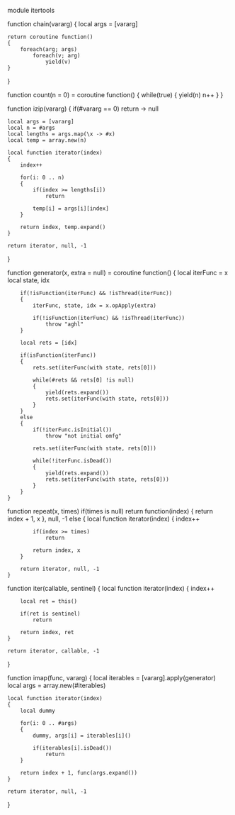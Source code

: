 module itertools

function chain(vararg)
{
	local args = [vararg]

	return coroutine function()
	{
		foreach(arg; args)
			foreach(v; arg)
				yield(v)
	}
}

function count(n = 0) =
	coroutine function()
	{
		while(true)
		{
			yield(n)
			n++
		}
	}

function izip(vararg)
{
	if(#vararg == 0)
		return \-> null

	local args = [vararg]
	local n = #args
	local lengths = args.map(\x -> #x)
	local temp = array.new(n)

	local function iterator(index)
	{
		index++

		for(i: 0 .. n)
		{
			if(index >= lengths[i])
				return

			temp[i] = args[i][index]
		}

		return index, temp.expand()
	}

	return iterator, null, -1
}

function generator(x, extra = null) =
	coroutine function()
	{
		local iterFunc = x
		local state, idx

		if(!isFunction(iterFunc) && !isThread(iterFunc))
		{
			iterFunc, state, idx = x.opApply(extra)

			if(!isFunction(iterFunc) && !isThread(iterFunc))
				throw "aghl"
		}

		local rets = [idx]

		if(isFunction(iterFunc))
		{
			rets.set(iterFunc(with state, rets[0]))

			while(#rets && rets[0] !is null)
			{
				yield(rets.expand())
				rets.set(iterFunc(with state, rets[0]))
			}
		}
		else
		{
			if(!iterFunc.isInitial())
				throw "not initial omfg"

			rets.set(iterFunc(with state, rets[0]))

			while(!iterFunc.isDead())
			{
				yield(rets.expand())
				rets.set(iterFunc(with state, rets[0]))
			}
		}
	}

function repeat(x, times)
	if(times is null)
		return function(index) { return index + 1, x }, null, -1
	else
	{
		local function iterator(index)
		{
			index++

			if(index >= times)
				return

			return index, x
		}

		return iterator, null, -1
	}

function iter(callable, sentinel)
{
	local function iterator(index)
	{
		index++

		local ret = this()

		if(ret is sentinel)
			return

		return index, ret
	}

	return iterator, callable, -1
}

function imap(func, vararg)
{
	local iterables = [vararg].apply(generator)
	local args = array.new(#iterables)

	local function iterator(index)
	{
		local dummy

		for(i: 0 .. #args)
		{
			dummy, args[i] = iterables[i]()

			if(iterables[i].isDead())
				return
		}

		return index + 1, func(args.expand())
	}

	return iterator, null, -1
}